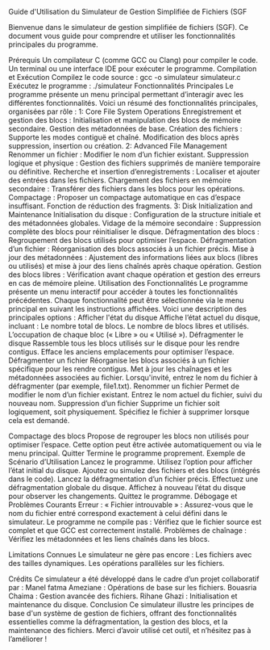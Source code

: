 Guide d'Utilisation du Simulateur de Gestion Simplifiée de Fichiers (SGF
               
Bienvenue dans le simulateur de gestion simplifiée de fichiers (SGF). Ce document vous guide pour comprendre et utiliser les fonctionnalités principales du programme.

Prérequis
Un compilateur C (comme GCC ou Clang) pour compiler le code.
Un terminal ou une interface IDE pour exécuter le programme.
Compilation et Exécution
Compilez le code source :
gcc -o simulateur simulateur.c
Exécutez le programme :
./simulateur
Fonctionnalités Principales
Le programme présente un menu principal permettant d’interagir avec les différentes fonctionnalités. Voici un résumé des fonctionnalités principales, organisées par rôle :
1: Core File System Operations
Enregistrement et gestion des blocs :
Initialisation et manipulation des blocs de mémoire secondaire.
Gestion des métadonnées de base.
Création des fichiers :
Supporte les modes contiguë et chaîné.
Modification des blocs après suppression, insertion ou création.
2: Advanced File Management
Renommer un fichier :
Modifier le nom d’un fichier existant.
Suppression logique et physique :
Gestion des fichiers supprimés de manière temporaire ou définitive.
Recherche et insertion d’enregistrements :
Localiser et ajouter des entrées dans les fichiers.
Chargement des fichiers en mémoire secondaire :
Transférer des fichiers dans les blocs pour les opérations.
Compactage :
Proposer un compactage automatique en cas d’espace insuffisant.
Fonction de réduction des fragments.
3: Disk Initialization and Maintenance
Initialisation du disque :
Configuration de la structure initiale et des métadonnées globales.
Vidage de la mémoire secondaire :
Suppression complète des blocs pour réinitialiser le disque.
Défragmentation des blocs :
Regroupement des blocs utilisés pour optimiser l’espace.
Défragmentation d’un fichier :
Réorganisation des blocs associés à un fichier précis.
Mise à jour des métadonnées :
Ajustement des informations liées aux blocs (libres ou utilisés) et mise à jour des liens chaînés après chaque opération.
Gestion des blocs libres :
 Vérification avant chaque opération et gestion des erreurs en cas de mémoire pleine.
Utilisation des Fonctionnalités
Le programme présente un menu interactif pour accéder à toutes les fonctionnalités précédentes.
Chaque fonctionnalité peut être sélectionnée via le menu principal en suivant les instructions affichées. Voici une description des principales options :
Afficher l'état du disque
Affiche l’état actuel du disque, incluant :
Le nombre total de blocs.
Le nombre de blocs libres et utilisés.
L’occupation de chaque bloc (« Libre » ou « Utilisé »).
Défragmenter le disque
Rassemble tous les blocs utilisés sur le disque pour les rendre contigus.
Efface les anciens emplacements pour optimiser l’espace.
Défragmenter un fichier
Réorganise les blocs associés à un fichier spécifique pour les rendre contigus.
Met à jour les chaînages et les métadonnées associées au fichier.
Lorsqu'invité, entrez le nom du fichier à défragmenter (par exemple, file1.txt).
Renommer un fichier
Permet de modifier le nom d’un fichier existant.
Entrez le nom actuel du fichier, suivi du nouveau nom.
Suppression d’un fichier
Supprime un fichier soit logiquement, soit physiquement.
Spécifiez le fichier à supprimer lorsque cela est demandé.

Compactage des blocs
Propose de regrouper les blocs non utilisés pour optimiser l’espace.
Cette option peut être activée automatiquement ou via le menu principal.
Quitter
Termine le programme proprement.
Exemple de Scénario d’Utilisation
Lancez le programme.
Utilisez l’option pour afficher l’état initial du disque.
Ajoutez ou simulez des fichiers et des blocs (intégrés dans le code).
Lancez la défragmentation d’un fichier précis.
Effectuez une défragmentation globale du disque.
Affichez à nouveau l’état du disque pour observer les changements.
Quittez le programme.
Débogage et Problèmes Courants
Erreur : « Fichier introuvable » :
Assurez-vous que le nom du fichier entré correspond exactement à celui défini dans le simulateur.
Le programme ne compile pas :
Vérifiez que le fichier source est complet et que GCC est correctement installé.
Problèmes de chaînage :
Vérifiez les métadonnées et les liens chaînés dans les blocs.

Limitations Connues
Le simulateur ne gère pas encore :
Les fichiers avec des tailles dynamiques.
Les opérations parallèles sur les fichiers.

Crédits
Ce simulateur a été développé dans le cadre d’un projet collaboratif par :
Manel fatma Ameziane : Opérations de base sur les fichiers.
Bouasria Chaima : Gestion avancée des fichiers.
Rihane Ghazi : Initialisation et maintenance du disque.
Conclusion
Ce simulateur illustre les principes de base d'un système de gestion de fichiers, offrant des fonctionnalités essentielles comme la défragmentation,
la gestion des blocs, et la maintenance des fichiers. Merci d’avoir utilisé cet outil, et n’hésitez pas à l’améliorer !
